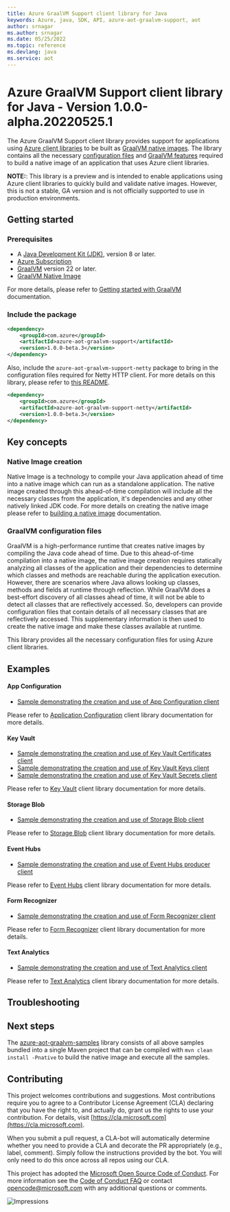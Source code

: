 ```yaml
---
title: Azure GraalVM Support client library for Java
keywords: Azure, java, SDK, API, azure-aot-graalvm-support, aot
author: srnagar
ms.author: srnagar
ms.date: 05/25/2022
ms.topic: reference
ms.devlang: java
ms.service: aot
---
```

# Azure GraalVM Support client library for Java - Version 1.0.0-alpha.20220525.1 


The Azure GraalVM Support client library provides support for applications using [Azure client libraries](https://azure.github.io/azure-sdk/releases/latest/java.html) to be built as [GraalVM native 
images](https://www.graalvm.org/22.0/reference-manual/native-image/). The library contains all the necessary 
[configuration files](https://www.graalvm.org/22.0/reference-manual/native-image/BuildConfiguration/) and [GraalVM 
features](https://www.graalvm.org/sdk/javadoc/index.html?org/graalvm/nativeimage/hosted/Feature.html) required to build 
a native image of an application that uses Azure client libraries.

**NOTE:**: This library is a preview and is intended to enable applications using Azure client libraries to quickly 
build and validate native images. However, this is not a stable, GA version and is not officially supported to use in production
environments.

## Getting started

### Prerequisites
- A [Java Development Kit (JDK)][jdk_link], version 8 or later.
- [Azure Subscription][azure_subscription]
- [GraalVM](https://www.graalvm.org/downloads/) version 22 or later.
- [GraalVM Native Image](https://www.graalvm.org/22.0/reference-manual/native-image/)

For more details, please refer to [Getting started with GraalVM](https://www.graalvm.org/22.0/docs/getting-started/) 
documentation.

### Include the package


[//]: # ({x-version-update-start;com.azure:azure-aot-graalvm-support;current})
```xml
<dependency>
    <groupId>com.azure</groupId>
    <artifactId>azure-aot-graalvm-support</artifactId>
    <version>1.0.0-beta.3</version>
</dependency>
```
Also, include the `azure-aot-graalvm-support-netty` package to bring in the configuration files required for Netty HTTP
client.  For more details on this library, please refer to [this README](https://github.com/Azure/azure-sdk-for-java/blob/main/sdk/aot/azure-aot-graalvm-support-netty/README.md).

[//]: # ({x-version-update-start;com.azure:azure-aot-graalvm-support-netty;current})
```xml
<dependency>
    <groupId>com.azure</groupId>
    <artifactId>azure-aot-graalvm-support-netty</artifactId>
    <version>1.0.0-beta.3</version>
</dependency>
```

## Key concepts

### Native Image creation

Native Image is a technology to compile your Java application ahead of time into a native image which can run as a 
standalone application. The native image created through this ahead-of-time compilation will include all the 
necessary classes from the application, it's dependencies and any other natively linked JDK code. For more details 
on creating the native image please refer to [building a native image](https://www.graalvm.org/22.0/reference-manual/native-image/#build-a-native-image) documentation.

### GraalVM configuration files

GraalVM is a high-performance runtime that creates native images by compiling the Java code ahead of time. Due to 
this ahead-of-time compilation into a native image, the native image creation requires statically analyzing all 
classes of the application and their dependencies to determine which classes and methods are reachable during the 
application execution. However, there are scenarios where Java allows looking up classes, methods and fields at 
runtime through reflection. While GraalVM does a best-effort discovery of all classes ahead of time, it will not be 
able to detect all classes that are reflectively accessed. So, developers can provide configuration files that 
contain details of all necessary classes that are reflectively accessed. This supplementary information is then used 
to create the native image and make these classes available at runtime. 

This library provides all the necessary configuration files for using Azure client libraries.

## Examples

#### App Configuration
- [Sample demonstrating the creation and use of App Configuration client](https://github.com/Azure/azure-sdk-for-java/blob/main/sdk/aot/azure-aot-graalvm-samples/src/main/java/com/azure/aot/graalvm/samples/appconfiguration/AppConfigurationSample.java)

Please refer to [Application Configuration](https://github.com/Azure/azure-sdk-for-java/tree/main/sdk/appconfiguration/azure-data-appconfiguration) client library documentation for more details.

#### Key Vault
- [Sample demonstrating the creation and use of Key Vault Certificates client](https://github.com/Azure/azure-sdk-for-java/blob/main/sdk/aot/azure-aot-graalvm-samples/src/main/java/com/azure/aot/graalvm/samples/keyvault/certificates/KeyVaultCertificatesSample.java)
- [Sample demonstrating the creation and use of Key Vault Keys client](https://github.com/Azure/azure-sdk-for-java/blob/main/sdk/aot/azure-aot-graalvm-samples/src/main/java/com/azure/aot/graalvm/samples/keyvault/keys/KeyVaultKeysSample.java)
- [Sample demonstrating the creation and use of Key Vault Secrets client](https://github.com/Azure/azure-sdk-for-java/blob/main/sdk/aot/azure-aot-graalvm-samples/src/main/java/com/azure/aot/graalvm/samples/keyvault/secrets/KeyVaultSecretsSample.java)

Please refer to [Key Vault](https://github.com/Azure/azure-sdk-for-java/tree/main/sdk/keyvault) client library documentation for more details.

#### Storage Blob
- [Sample demonstrating the creation and use of Storage Blob client](https://github.com/Azure/azure-sdk-for-java/blob/main/sdk/aot/azure-aot-graalvm-samples/src/main/java/com/azure/aot/graalvm/samples/storage/blob/StorageBlobSample.java)

Please refer to [Storage Blob](https://github.com/Azure/azure-sdk-for-java/tree/main/sdk/storage/azure-storage-blob) client library documentation for more details.

#### Event Hubs
- [Sample demonstrating the creation and use of Event Hubs producer client](https://github.com/Azure/azure-sdk-for-java/blob/main/sdk/aot/azure-aot-graalvm-samples/src/main/java/com/azure/aot/graalvm/samples/eventhubs/EventHubsSample.java)

Please refer to [Event Hubs](https://github.com/Azure/azure-sdk-for-java/tree/main/sdk/eventhubs/azure-messaging-eventhubs) client library documentation for more details.

#### Form Recognizer
- [Sample demonstrating the creation and use of Form Recognizer client](https://github.com/Azure/azure-sdk-for-java/blob/main/sdk/aot/azure-aot-graalvm-samples/src/main/java/com/azure/aot/graalvm/samples/formrecognizer/FormRecognizerSample.java)

Please refer to [Form Recognizer](https://github.com/Azure/azure-sdk-for-java/tree/main/sdk/formrecognizer/azure-ai-formrecognizer) client library documentation for more details.

#### Text Analytics
- [Sample demonstrating the creation and use of Text Analytics client](https://github.com/Azure/azure-sdk-for-java/blob/main/sdk/aot/azure-aot-graalvm-samples/src/main/java/com/azure/aot/graalvm/samples/textanalytics/TextAnalyticsSample.java)

Please refer to [Text Analytics](https://github.com/Azure/azure-sdk-for-java/tree/main/sdk/textanalytics/azure-ai-textanalytics) client library documentation for more details.

## Troubleshooting

## Next steps
The [azure-aot-graalvm-samples](https://github.com/Azure/azure-sdk-for-java/tree/main/sdk/aot/azure-aot-graalvm-samples)
library consists of all above samples bundled into a single Maven project that can be compiled with `mvn clean 
install -Pnative` to build the native image and execute all the samples. 

## Contributing

This project welcomes contributions and suggestions. Most contributions require you to agree to a Contributor License
Agreement (CLA) declaring that you have the right to, and actually do, grant us the rights to use your contribution.
For details, visit [https://cla.microsoft.com](https://cla.microsoft.com).

When you submit a pull request, a CLA-bot will automatically determine whether you need to provide a CLA and decorate the
PR appropriately (e.g., label, comment). Simply follow the instructions provided by the bot. You will only need to do this
once across all repos using our CLA.

This project has adopted the [Microsoft Open Source Code of Conduct](https://opensource.microsoft.com/codeofconduct/).
For more information see the [Code of Conduct FAQ](https://opensource.microsoft.com/codeofconduct/faq/) or contact
[opencode@microsoft.com](mailto:opencode@microsoft.com) with any additional questions or comments.

<!-- LINKS -->
[cla]: https://cla.microsoft.com
[coc]: https://opensource.microsoft.com/codeofconduct/
[coc_faq]: https://opensource.microsoft.com/codeofconduct/faq/
[coc_contact]: mailto:opencode@microsoft.com
[jdk_link]: /java/azure/jdk/?view=azure-java-stable
[azure_subscription]: https://azure.microsoft.com/free

![Impressions](https://azure-sdk-impressions.azurewebsites.net/api/impressions/azure-sdk-for-java%2Fsdk%2Faot%2Fazure-aot-graalvm-support%2FREADME.png)

